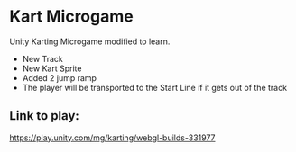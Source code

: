 # Kart Microgame  
Unity Karting Microgame modified to learn.

- New Track
- New Kart Sprite
- Added 2 jump ramp
- The player will be transported to the Start Line if it gets out of the track

## Link to play:
https://play.unity.com/mg/karting/webgl-builds-331977

